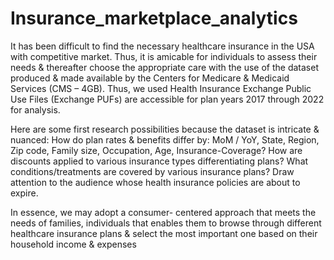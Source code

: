 # Insurance_marketplace_analytics
It has been difficult to find the necessary healthcare insurance in the USA with competitive market. 
Thus, it is amicable for individuals to assess their needs & thereafter choose the appropriate care with the use of the dataset produced & made available by the Centers for Medicare & Medicaid Services (CMS – 4GB). 
Thus, we used Health Insurance Exchange Public Use Files (Exchange PUFs) are accessible for plan years 2017 through 2022 for analysis.

Here are some first research possibilities because the dataset is intricate & nuanced:
How do plan rates & benefits differ by: MoM / YoY, State, Region, Zip code, Family size, Occupation, Age,
Insurance-Coverage?
How are discounts applied to various insurance types differentiating plans?
What conditions/treatments are covered by various insurance plans?
Draw attention to the audience whose health insurance policies are about to expire.

In essence, we may adopt a consumer- centered approach that meets the needs of families, individuals that enables them to browse through different healthcare insurance plans & select the most important one based on their household income & expenses
